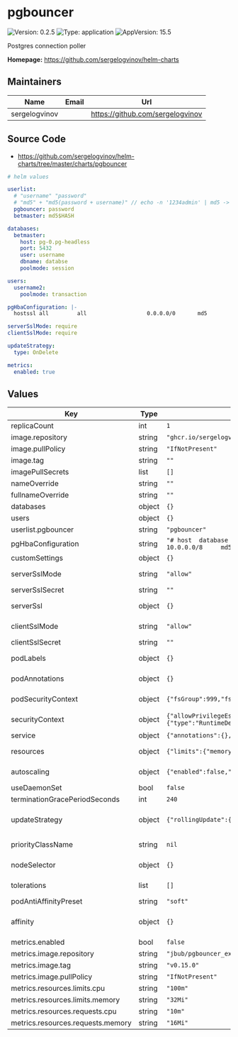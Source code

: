 # pgbouncer

![Version: 0.2.5](https://img.shields.io/badge/Version-0.2.5-informational?style=flat-square) ![Type: application](https://img.shields.io/badge/Type-application-informational?style=flat-square) ![AppVersion: 15.5](https://img.shields.io/badge/AppVersion-15.5-informational?style=flat-square)

Postgres connection poller

**Homepage:** <https://github.com/sergelogvinov/helm-charts>

## Maintainers

| Name | Email | Url |
| ---- | ------ | --- |
| sergelogvinov |  | <https://github.com/sergelogvinov> |

## Source Code

* <https://github.com/sergelogvinov/helm-charts/tree/master/charts/pgbouncer>

```yaml
# helm values

userlist:
  # "username" "password"
  # "md5" + "md5(password + username)" // echo -n '1234admin' | md5 -> md545f2603610af569b6155c45067268c6b
  pgbouncer: password
  betmaster: md5$HASH

databases:
  betmaster:
    host: pg-0.pg-headless
    port: 5432
    user: username
    dbname: databse
    poolmode: session

users:
  username2:
    poolmode: transaction

pgHbaConfiguration: |-
  hostssl all         all                   0.0.0.0/0       md5

serverSslMode: require
clientSslMode: require

updateStrategy:
  type: OnDelete

metrics:
  enabled: true
```

## Values

| Key | Type | Default | Description |
|-----|------|---------|-------------|
| replicaCount | int | `1` |  |
| image.repository | string | `"ghcr.io/sergelogvinov/pgbouncer"` |  |
| image.pullPolicy | string | `"IfNotPresent"` |  |
| image.tag | string | `""` |  |
| imagePullSecrets | list | `[]` |  |
| nameOverride | string | `""` |  |
| fullnameOverride | string | `""` |  |
| databases | object | `{}` |  |
| users | object | `{}` |  |
| userlist.pgbouncer | string | `"pgbouncer"` |  |
| pgHbaConfiguration | string | `"# host  database    user                  address        auth-method\nhost    all         all                   10.0.0.0/8     md5\nhostssl all         all                   0.0.0.0/0      md5"` |  |
| customSettings | object | `{}` |  |
| serverSslMode | string | `"allow"` | Server TLS configuration. ref: https://www.pgbouncer.org/config.html#server_tls_sslmode |
| serverSslSecret | string | `""` | Server TLS secret name (cert-manager). |
| serverSsl | object | `{}` | Server TLS secrets. ref: https://www.pgbouncer.org/config.html#server_tls_ca_file ca, cert, key: If you want to use your own certificates, you can provide them here. |
| clientSslMode | string | `"allow"` | Client TLS configuration. ref: https://www.pgbouncer.org/config.html#client_tls_sslmode |
| clientSslSecret | string | `""` |  |
| podLabels | object | `{}` | Extra labels for pod. ref: https://kubernetes.io/docs/concepts/overview/working-with-objects/labels/ |
| podAnnotations | object | `{}` | Annotations for pod. ref: https://kubernetes.io/docs/concepts/overview/working-with-objects/annotations/ |
| podSecurityContext | object | `{"fsGroup":999,"fsGroupChangePolicy":"OnRootMismatch","runAsGroup":999,"runAsNonRoot":true,"runAsUser":999}` | Pod Security Context. ref: https://kubernetes.io/docs/tasks/configure-pod-container/security-context/#set-the-security-context-for-a-pod |
| securityContext | object | `{"allowPrivilegeEscalation":false,"capabilities":{"drop":["ALL"]},"seccompProfile":{"type":"RuntimeDefault"}}` | Container Security Context. ref: https://kubernetes.io/docs/tasks/configure-pod-container/security-context/#set-the-security-context-for-a-pod |
| service | object | `{"annotations":{},"ipFamilies":["IPv4"],"port":5432,"type":"ClusterIP"}` | Service parameters ref: https://kubernetes.io/docs/user-guide/services/ |
| resources | object | `{"limits":{"memory":"128Mi"},"requests":{"cpu":"100m","memory":"64Mi"}}` | Resource requests and limits. ref: https://kubernetes.io/docs/user-guide/compute-resources/ |
| autoscaling | object | `{"enabled":false,"maxReplicas":100,"minReplicas":1,"targetCPUUtilizationPercentage":80}` | Horizontal pod autoscaler. ref: https://kubernetes.io/docs/tasks/run-application/horizontal-pod-autoscale/ |
| useDaemonSet | bool | `false` | Use a daemonset instead of a deployment |
| terminationGracePeriodSeconds | int | `240` |  |
| updateStrategy | object | `{"rollingUpdate":{"maxUnavailable":1},"type":"RollingUpdate"}` | pod deployment update stategy type. ref: https://kubernetes.io/docs/concepts/workloads/controllers/deployment/#updating-a-deployment |
| priorityClassName | string | `nil` | Priority Class Name ref: https://kubernetes.io/docs/concepts/configuration/pod-priority-preemption/#priorityclass |
| nodeSelector | object | `{}` | Node labels for pod assignment. ref: https://kubernetes.io/docs/user-guide/node-selection/ |
| tolerations | list | `[]` | Tolerations for pod assignment. ref: https://kubernetes.io/docs/concepts/configuration/taint-and-toleration/ |
| podAntiAffinityPreset | string | `"soft"` | Pod Anti Affinity soft/hard |
| affinity | object | `{}` | Affinity for pod assignment. ref: https://kubernetes.io/docs/concepts/configuration/assign-pod-node/#affinity-and-anti-affinity |
| metrics.enabled | bool | `false` |  |
| metrics.image.repository | string | `"jbub/pgbouncer_exporter"` |  |
| metrics.image.tag | string | `"v0.15.0"` |  |
| metrics.image.pullPolicy | string | `"IfNotPresent"` |  |
| metrics.resources.limits.cpu | string | `"100m"` |  |
| metrics.resources.limits.memory | string | `"32Mi"` |  |
| metrics.resources.requests.cpu | string | `"10m"` |  |
| metrics.resources.requests.memory | string | `"16Mi"` |  |

